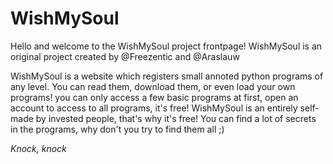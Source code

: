 # **WishMySoul**

Hello and welcome to the WishMySoul project frontpage!
WishMySoul is an original project created by @Freezentic and @Araslauw

WishMySoul is a website which registers small annoted python programs of any level. You can read them, download them, or even load your own programs! you can only access a few basic programs at first, open an account to access to all programs, it's free! WishMySoul is an entirely self-made by invested people, that's why it's free! You can find a lot of secrets in the programs, why don't you try to find them all ;) 

*Knock, knock*
